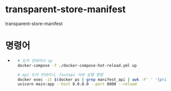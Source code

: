 # transparent-store-manifest
transparent-store-manifest

# 명령어
- ```bash
    # 도커 컨테이너 up
    docker-compose -f ./docker-compose-hot-reload.yml up

    # api 도커 컨테이너, fastapi 서버 실행 명령
    docker exec -it $(docker ps | grep manifest_api | awk -F' ' '{print $1}') bash
    uvicorn main:app --host 0.0.0.0 --port 8000 --reload
    ```